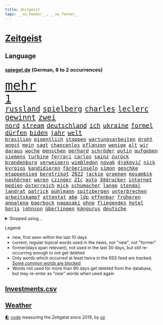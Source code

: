 ```yaml
---
title: Zeitgeist
tags: __no_header__, __no_footer__
---
```


# [Zeitgeist](https://oliz.io/zeitgeist/)

## Language

<h3><a href="https://www.spiegel.de" target="_blank">spiegel.de</a> (German, 8 to 2 occurrences)</h3>
<p style="font-family:monospace">
<span style="font-size:32pt"><a href="news_links.html#mehr" class="current">mehr</a></span>
<br>
<span style="font-size:25pt"><a href="news_links.html#1" class="current">1</a></span>
<br>
<span style="font-size:18pt"><a href="news_links.html#russland" class="current">russland</a></span>
<span style="font-size:18pt"><a href="news_links.html#spielberg" class="new">spielberg</a></span>
<span style="font-size:18pt"><a href="news_links.html#charles" class="current">charles</a></span>
<span style="font-size:18pt"><a href="news_links.html#leclerc" class="current">leclerc</a></span>
<span style="font-size:18pt"><a href="news_links.html#gewinnt" class="current">gewinnt</a></span>
<span style="font-size:18pt"><a href="news_links.html#zwei" class="current">zwei</a></span>
<br>
<span style="font-size:15pt"><a href="news_links.html#nord" class="current">nord</a></span>
<span style="font-size:15pt"><a href="news_links.html#stream" class="current">stream</a></span>
<span style="font-size:15pt"><a href="news_links.html#deutschland" class="current">deutschland</a></span>
<span style="font-size:15pt"><a href="news_links.html#ich" class="current">ich</a></span>
<span style="font-size:15pt"><a href="news_links.html#ukraine" class="current">ukraine</a></span>
<span style="font-size:15pt"><a href="news_links.html#formel" class="current">formel</a></span>
<span style="font-size:15pt"><a href="news_links.html#dürfen" class="current">dürfen</a></span>
<span style="font-size:15pt"><a href="news_links.html#biden" class="current">biden</a></span>
<span style="font-size:15pt"><a href="news_links.html#jahr" class="current">jahr</a></span>
<span style="font-size:15pt"><a href="news_links.html#welt" class="current">welt</a></span>
<br>
<span style="font-size:12pt"><a href="news_links.html#brasilien" class="current">brasilien</a></span>
<span style="font-size:12pt"><a href="news_links.html#eigentlich" class="current">eigentlich</a></span>
<span style="font-size:12pt"><a href="news_links.html#stoppen" class="current">stoppen</a></span>
<span style="font-size:12pt"><a href="news_links.html#wartungsarbeiten" class="new">wartungsarbeiten</a></span>
<span style="font-size:12pt"><a href="news_links.html#droht" class="current">droht</a></span>
<span style="font-size:12pt"><a href="news_links.html#angst" class="current">angst</a></span>
<span style="font-size:12pt"><a href="news_links.html#mein" class="current">mein</a></span>
<span style="font-size:12pt"><a href="news_links.html#sagt" class="current">sagt</a></span>
<span style="font-size:12pt"><a href="news_links.html#chancenlos" class="current">chancenlos</a></span>
<span style="font-size:12pt"><a href="news_links.html#pflanzen" class="current">pflanzen</a></span>
<span style="font-size:12pt"><a href="news_links.html#wenige" class="current">wenige</a></span>
<span style="font-size:12pt"><a href="news_links.html#alt" class="current">alt</a></span>
<span style="font-size:12pt"><a href="news_links.html#wir" class="current">wir</a></span>
<span style="font-size:12pt"><a href="news_links.html#daraus" class="current">daraus</a></span>
<span style="font-size:12pt"><a href="news_links.html#woche" class="current">woche</a></span>
<span style="font-size:12pt"><a href="news_links.html#menschen" class="current">menschen</a></span>
<span style="font-size:12pt"><a href="news_links.html#gerhard" class="current">gerhard</a></span>
<span style="font-size:12pt"><a href="news_links.html#schröder" class="current">schröder</a></span>
<span style="font-size:12pt"><a href="news_links.html#putin" class="current">putin</a></span>
<span style="font-size:12pt"><a href="news_links.html#aufgeben" class="current">aufgeben</a></span>
<span style="font-size:12pt"><a href="news_links.html#siemens" class="current">siemens</a></span>
<span style="font-size:12pt"><a href="news_links.html#turbine" class="current">turbine</a></span>
<span style="font-size:12pt"><a href="news_links.html#ferrari" class="current">ferrari</a></span>
<span style="font-size:12pt"><a href="news_links.html#carlos" class="current">carlos</a></span>
<span style="font-size:12pt"><a href="news_links.html#sainz" class="current">sainz</a></span>
<span style="font-size:12pt"><a href="news_links.html#zurück" class="current">zurück</a></span>
<span style="font-size:12pt"><a href="news_links.html#brandenburg" class="current">brandenburg</a></span>
<span style="font-size:12pt"><a href="news_links.html#verweigern" class="current">verweigern</a></span>
<span style="font-size:12pt"><a href="news_links.html#wimbledon" class="current">wimbledon</a></span>
<span style="font-size:12pt"><a href="news_links.html#novak" class="current">novak</a></span>
<span style="font-size:12pt"><a href="news_links.html#djoković" class="current">djoković</a></span>
<span style="font-size:12pt"><a href="news_links.html#nick" class="current">nick</a></span>
<span style="font-size:12pt"><a href="news_links.html#kyrgios" class="current">kyrgios</a></span>
<span style="font-size:12pt"><a href="news_links.html#kandidieren" class="current">kandidieren</a></span>
<span style="font-size:12pt"><a href="news_links.html#färöerinseln" class="current">färöerinseln</a></span>
<span style="font-size:12pt"><a href="news_links.html#simon" class="current">simon</a></span>
<span style="font-size:12pt"><a href="news_links.html#geschke" class="current">geschke</a></span>
<span style="font-size:12pt"><a href="news_links.html#etappensieg" class="current">etappensieg</a></span>
<span style="font-size:12pt"><a href="news_links.html#bergtrikot" class="new">bergtrikot</a></span>
<span style="font-size:12pt"><a href="news_links.html#2022" class="current">2022</a></span>
<span style="font-size:12pt"><a href="news_links.html#jackie" class="new">jackie</a></span>
<span style="font-size:12pt"><a href="news_links.html#groenen" class="new">groenen</a></span>
<span style="font-size:12pt"><a href="news_links.html#mosambik" class="new">mosambik</a></span>
<span style="font-size:12pt"><a href="news_links.html#nashörner" class="new">nashörner</a></span>
<span style="font-size:12pt"><a href="news_links.html#waren" class="current">waren</a></span>
<span style="font-size:12pt"><a href="news_links.html#czinger" class="new">czinger</a></span>
<span style="font-size:12pt"><a href="news_links.html#21c" class="new">21c</a></span>
<span style="font-size:12pt"><a href="news_links.html#auto" class="current">auto</a></span>
<span style="font-size:12pt"><a href="news_links.html#3ddrucker" class="new">3ddrucker</a></span>
<span style="font-size:12pt"><a href="news_links.html#internet" class="current">internet</a></span>
<span style="font-size:12pt"><a href="news_links.html#medien" class="current">medien</a></span>
<span style="font-size:12pt"><a href="news_links.html#österreich" class="current">österreich</a></span>
<span style="font-size:12pt"><a href="news_links.html#mick" class="current">mick</a></span>
<span style="font-size:12pt"><a href="news_links.html#schumacher" class="current">schumacher</a></span>
<span style="font-size:12pt"><a href="news_links.html#lange" class="current">lange</a></span>
<span style="font-size:12pt"><a href="news_links.html#stendal" class="current">stendal</a></span>
<span style="font-size:12pt"><a href="news_links.html#landrat" class="current">landrat</a></span>
<span style="font-size:12pt"><a href="news_links.html#patrick" class="current">patrick</a></span>
<span style="font-size:12pt"><a href="news_links.html#puhlmann" class="new">puhlmann</a></span>
<span style="font-size:12pt"><a href="news_links.html#spitzbergen" class="new">spitzbergen</a></span>
<span style="font-size:12pt"><a href="news_links.html#unterbrechen" class="current">unterbrechen</a></span>
<span style="font-size:12pt"><a href="news_links.html#arbeitskampf" class="current">arbeitskampf</a></span>
<span style="font-size:12pt"><a href="news_links.html#attentat" class="current">attentat</a></span>
<span style="font-size:12pt"><a href="news_links.html#abe" class="new">abe</a></span>
<span style="font-size:12pt"><a href="news_links.html#ldp" class="new">ldp</a></span>
<span style="font-size:12pt"><a href="news_links.html#offenbar" class="current">offenbar</a></span>
<span style="font-size:12pt"><a href="news_links.html#früheren" class="current">früheren</a></span>
<span style="font-size:12pt"><a href="news_links.html#annalena" class="current">annalena</a></span>
<span style="font-size:12pt"><a href="news_links.html#baerbock" class="current">baerbock</a></span>
<span style="font-size:12pt"><a href="news_links.html#nagasaki" class="new">nagasaki</a></span>
<span style="font-size:12pt"><a href="news_links.html#ohne" class="current">ohne</a></span>
<span style="font-size:12pt"><a href="news_links.html#fliegendes" class="new">fliegendes</a></span>
<span style="font-size:12pt"><a href="news_links.html#hotel" class="current">hotel</a></span>
<span style="font-size:12pt"><a href="news_links.html#boris" class="current">boris</a></span>
<span style="font-size:12pt"><a href="news_links.html#johnson" class="current">johnson</a></span>
<span style="font-size:12pt"><a href="news_links.html#überlingen" class="new">überlingen</a></span>
<span style="font-size:12pt"><a href="news_links.html#kängurus" class="new">kängurus</a></span>
<span style="font-size:12pt"><a href="news_links.html#deutsche" class="current">deutsche</a></span>
</p>
<details>
<summary>Stopped using...</summary>
<p class="former" style="font-size:12pt">
ausgebrochen(627) normal(627) coronakrise(626) coronalockdown(626) flugzeuge(626) geboten(626) worauf(626) befinden(625) fühlt(625) kennen(625) material(625) netzwerken(625) beobachten(624) bereich(624) erholt(624) geholt(624) untersagt(624) wohnung(624) besiegt(623) bewaffnete(623) digitalisierung(623) julia(623) moderna(623) teilte(623) verriet(623) asche(622) ehemann(622) firma(622) mütter(622) neuseeland(622) spätestens(622) trat(622) aufnehmen(621) entgegen(621) gast(621) identifiziert(621) leverkusen(621) verkauf(621) williams(621) altes(620) freiheitsstrafe(620) geflüchteten(620) missachtet(620) mutter(620) zuversicht(620) begleitet(619) bitte(619) eingestellt(619) geboren(619) gelassen(619) gelernt(619) gelingt(619) kassiert(619) manöver(619) messi(619) rechtsextremisten(619) schwarzer(619) spanier(619) stich(619) baby(618) bestellt(618) erinnerungen(618) fotograf(618) merkels(618) niederlagen(618) unbekannten(618) videobotschaft(618) you(618) zuständige(618) anschläge(617) jahrhundert(617) kandidaten(617) krankenhäuser(617) löhne(617) münchner(617) psg(617) schießt(617) schlagzeilen(617) schülerinnen(617) smith(617) eng(616) gelegenheit(616) künftige(616) trainieren(616) trennung(616) verschieben(616) wand(616) zoo(616) ausgleich(615) außen(615) beklagen(615) bestätigen(615) botschaften(615) kleines(615) kompliziert(615) lkwfahrer(615) partys(615) persönlichen(615) sensation(615) verdacht(615) durfte(614) erfolgreiche(614) kölner(614) sichergestellt(614) super(614) verdienen(614) bedeutung(613) coach(613) polens(613) schwanger(613) verschwand(613) aufgehoben(612) bedingungen(612) pocht(612) 29(611) erkrankt(611) erschöpft(611) querdenker(611) roger(611) stammt(611) trainiert(611) australische(610) brauche(610) eigener(610) gering(610) jüngere(610) lügen(610) menschenleben(610) scharfe(610) abgehört(609) aufgetreten(609) aufklären(609) potsdam(609) razzien(609) versprochen(609) vorgaben(609) besuchen(608) glücklich(608) kindes(607) stieg(607) stieß(607) attacken(606) auskunft(605) weckt(605) inzidenz(604) juristisch(604) konsum(604) neuauflage(604) produzieren(604) taiwan(604) transporter(604) gestritten(603) berühmte(602) impfkampagne(602) pkw(602) raumstation(602) antonio(601) drittel(599) staffel(599) umgeht(599) voraussetzungen(599) ökonomen(599) kate(597) unbekannte(597) eigenes(596) legende(596) prognose(596) tennisprofi(596) chats(595) detail(595) spannungen(595) dfbpokal(594) fliegt(594) hinten(594) kokain(594) ausrüstung(593) schießen(592) klasse(591) informiert(590) angehörige(589) fertig(589) profis(589) automatisch(588) kapitel(588) freiwillig(586) rutschte(585) akten(583) georg(583) gerieten(583) kassieren(583) thüringer(582) katharina(581) kleinkind(581) sarah(580) schmerz(579) spiegelredakteur(578) angewiesen(577) teilnehmern(576) verhinderte(576) rückblick(575) ursprünglich(575) erhebliche(573) entbrannt(572) atomabkommen(569) coronaimpfungen(569) vorlegen(569) youtuber(567) nächstes(566) inhaftierten(565) tolle(563) daheim(559) aggressiv(557) reihen(556) schutzsuchende(554) größe(553) befunden(547) katzen(539) heidelberg(535) naomi(535) schlaf(521) höheres(517) fotografiert(507) nachbarland(506) lehrerin(499) estland(496) vulkan(493) fahrbahn(483) trümmern(480) demnächst(475) zurückgekehrt(471) unverständnis(467) drohschreiben(460) szenarien(459) reue(455) erteilte(452) diplomatische(450) untermauert(450) 2001(448) reisenden(437) tabu(433) enthalten(429) finanziert(427) verlag(427) notwendigen(409) raumfahrt(401) beispiellose(399) 25jährige(395) sächsische(392) maier(391) pop(390) ticket(389) erholen(388) spiegelreporter(384) impfskeptiker(379) jahresende(377) osaka(373) wenigsten(366) fotografen(365) sammelt(362) strikt(356) dänen(355) befassen(353) rängen(353) kurzzeitig(352) kalte(350) 9(348) bundesanwaltschaft(347) autoren(346) heiraten(345) auszeit(342) britisches(342) bundesverkehrsminister(341) australischen(340) präsentierte(339) abgesehen(337) vorfreude(332) dominieren(329) ausgefallen(326) anschluss(322) forschungsteam(320) 31jährige(319) highlights(316) norddeutschland(315) rutscht(310) gigantischen(309) verkehrt(309) exil(307) aufträge(306) ankommen(304) gerissen(303) uwe(301) gedränge(299) schürt(299) bedürftige(296) röttgen(296) vollen(296) zügen(296) gladbach(295) heiße(294) uskonzern(294) king(293) begegnung(291) world(291) verbündeten(287) vertritt(286) 2025(285) atombombe(285) 73(282) instanz(280) gesetzesänderung(279) gesundheitsämter(279) antwortete(277) gewandt(277) tiger(276) 22jährige(275) umbruch(275) anheben(274) coronaleugner(272) diplomatischen(272) infektionsschutzgesetz(271) wohnungsnot(270) mehrwertsteuer(269) pazifik(269) dokumentiert(268) feministin(268) fünftel(268) costa(267) gestimmt(267) kleinere(267) millionenhöhe(267) direktor(266) freiem(266) menschliche(266) oppositionspolitiker(266) euländern(264) harren(264) beeinflusst(263) saarbrücken(263) grippe(262) morgan(259) kleinsten(256) beruflich(254) lava(254) rauswurf(254) direkte(253) erwärmung(253) kleineren(253) sonntagmorgen(252) 1975(251) globales(251) organisieren(250) unsicherheiten(249) mützenich(248) regierungschefin(248) einschüchtern(246) strackzimmermann(246) einander(244) bestimmen(242) verwerfungen(241) erschlagen(240) neonazi(240) billigt(238) geklaut(236) massen(236) anfangen(235) scherz(234) aaron(233) exkollegen(232) hals(232) stromausfall(230) spdfraktionschef(229) valencia(228) überrollt(228) zimmermann(227) zeitplan(225) zögerlich(224) bundestagsvizepräsidentin(223) fahndet(222) soziales(221) verkehrswende(221) isrückkehrerin(220) gegentore(219) jugendorganisation(218) 2028(217) coaching(217) diw(217) filmt(216) weiterspielen(216) bemerkt(215) einkaufen(215) wach(215) zeichner(215) bundeskriminalamt(214) ausschluss(212) eier(211) technischer(210) verwandte(208) zehnjähriger(208) playoffs(205) decken(203) windenergie(203) diskussionen(202) dinosaurier(201) verschollen(201) 107(199) 300000(199) versteht(199) gerast(198) missverstanden(198) zertifikate(198) zustande(198) einstufen(195) festivals(195) schwächer(195) pessimistisch(194) siebter(194) omikron(193) omikronvariante(193) instituts(192) organisatoren(192) tierärzte(190) arbeitsminister(188) kurdische(188) ruhrgebiet(188) verhältnismäßig(188) atomdeal(187) papa(186) beten(183) marieagnes(183) alina(181) borrell(181) josep(181) neunzigerjahren(181) witzig(181) ausführlich(180) ablenkung(179) einzig(178) landwirtschaftsminister(178) mittelfeld(178) diverse(176) rechner(175) übergewicht(175) nachweisen(174) südkoreanische(174) einrichtungen(172) kurswechsel(171) adolf(170) gerammt(170) heikel(170) sanitäter(170) sticht(170) drohte(169) gefechte(169) partygate(169) sibylle(169) verneigt(169) influencerin(168) kriegt(168) paartherapeutin(168) abwehrspieler(167) biopic(167) getreten(167) luftangriffen(167) ballistische(165) skulptur(165) schärfsten(164) normalen(163) erinnerte(162) erledigen(162) klärt(162) überwachung(162) desto(161) mitgliedstaaten(161) wahlgang(161) 56jähriger(160) dreyer(160) amy(159) auswärtigen(159) babybauch(158) demos(158) kartellamt(158) mutigen(158) spektakel(158) sky(157) maaßen(156) muslimische(156) kreuzfahrtschiff(155) afghaninnen(154) benachteiligt(154) christen(154) aufgeklärt(152) flüchtigen(152) kasachstan(152) leukämie(152) flaggschiff(151) bremerhaven(150) inszenierung(150) islamabad(150) sand(150) verwehren(150) staatsfernsehen(149) treffers(147) verheißt(147) grandslamturnier(146) spuckt(146) königshaus(145) verweisen(145) putinkritiker(144) säugling(144) dresdner(143) anstrengungen(142) lei(141) sofortmaßnahmen(141) abgezockt(140) altkanzlerin(140) gläubige(138) rückruf(138) afrikanischen(137) erschöpfung(137) pjöngjang(137) usforscher(137) verleiht(137) laien(135) nahelegt(135) 93(134) klagte(134) unterstellt(134) vierjährigen(134) wanderung(134) radikalisiert(133) waffenlieferung(133) vergewaltigte(132) essener(131) straftäter(131) ios(130) pass(130) transparenz(130) partygateaffäre(129) swiatek(129) zugutekommen(129) architektin(128) jill(128) schätzt(128) verderben(128) vereinigte(128) einmalige(127) gestrandet(127) wettlauf(127) aufsteigen(126) eingeliefert(126) gewölbe(126) juwelendiebstahl(126) verbleib(126) versagen(126) gaslobbyist(125) vögel(125) jemenitischen(124) machtstrukturen(124) verpflichtende(124) begründete(123) fügt(123) kaja(123) schlagersänger(123) auszuweiten(122) nazivergleich(122) exsoldaten(121) paula(121) therapie(121) betrogen(120) gönner(120) kamila(120) modernisierung(120) immobilienpreise(119) abschrecken(118) we(118) schuldzuweisungen(117) glatzel(116) ipads(116) pornos(116) walijewa(116) coronalockerungen(115) kanonen(115) seenotretter(115) begeben(113) container(113) dopingfall(113) schildern(113) hindern(112) diplomatischer(111) mülleimer(111) sixt(111) 57(110) ausgesagt(110) körpergröße(110) bestände(109) carl(109) hauch(109) entrüstung(108) erhob(108) kammer(107) km/h(107) schneidet(107) schumer(107) angel(106) fernost(106) titelverteidigerin(106) sekretärin(105) spiegelbildungsnewsletter(105) ausgerichtet(104) energiepreisen(104) erneuerbare(104) monarchin(104) autorennen(103) ukrainekriegs(103) atomabkommens(102) tvserie(102) flicks(101) sanktionspaket(101) models(100) zeuge(100) 1600(99) abholen(99) höhenflug(99) ostukrainischen(99) ausbremsen(98) baustelle(98) erdöl(98) esch(98) mutige(98) stopfen(98) anteile(97) außenpolitische(97) geforderten(97) gemalt(97) katastrophalen(97) künstlerin(97) russlandsanktionen(97) todes(97) anpassung(96) beschuldigten(96) kriegstag(96) sondervermögen(96) östlichen(96) bobic(95) fredi(95) greg(95) relativ(95) übereinstimmenden(95) couch(94) psychologen(94) aufgehen(93) breiten(93) marathon(93) melanie(93) nationalspielerin(93) hackergruppe(92) federer(91) kramer(91) neuseeländischen(91) verzweifelte(91) bröckelnder(90) bundeswehrsondervermögen(90) moral(90) nra(90) reinfall(90) sowieso(90) verzeihen(90) vietnamese(90) 35jähriger(89) effizient(89) frontalzusammenstoß(89) spdausschluss(89) verwaltungsgerichts(89) bewaffnet(88) monarchie(88) achtzigern(87) delikatessen(87) europatour(87) flugausfällen(87) korsika(87) lebensmittelversorgung(87) menschenmenge(87) monaco(87) 60jähriger(86) route(86) strobl(86) euaußenbeauftragte(85) gestehen(85) hüther(85) irina(85) leuchten(85) nebenkosten(85) sicherheitsmaßnahmen(85) sozial(85) streckenweise(85) urteilt(85) andrej(84) herstellung(84) kalifornischen(84) nationalistische(84) komplexen(83) miete(83) oecd(83) windkraft(83) überfüllte(83) charlie(82) desaströs(82) kürzeren(82) vermittler(82) watts(82) einrichtung(81) 62jährigen(80) ausschließlich(80) coronalockdowns(80) karim(80) rock(80) sizilien(80) starkes(80) unwürdig(80) bagger(79) millionenfach(79) mitgliedschaft(79) todesfahrt(79) tresen(79) çavuşoğlu(79) astronauten(78) herthatrainer(78) kniet(78) verfassungsschutzbericht(78) wände(78) aufgeführt(77) ewige(77) inflationsraten(77) königsklasse(77) rührend(77) studienergebnisse(77) weich(77) abgebrochenen(76) atomkrieg(76) margen(76) altem(75) bauten(75) ebnet(75) eugeldern(75) lok(75) oksana(75) ruhm(75) eschede(74) palmen(74) schwächt(74) spürt(74) terroristischen(74) veränderung(74) windkraftausbau(74) grundgesetzänderung(73) miriam(73) rauch(73) räder(73) wmqualifikation(73) angriffspläne(72) drachenlord(72) hasskriminalität(72) linkenchefin(72) offenem(72) spiegelautor(72) ähnlichkeit(72) bezeichnen(71) durchsuchten(71) emtitel(71) kremlkritischen(71) orientierung(71) vorangetrieben(71) aufgefallen(70) bruce(70) explosionsgefahr(70) generaldebatte(70) gesenkt(70) raketenangriffe(70) segen(70) vorsätzlichen(70) zugänge(70) architecture(69) gutverdiener(69) mitschüler(69) separatistenführer(69) unionsfraktionschef(69) verbarrikadiert(69) zweimonatige(69) cheng(68) chronischer(68) emtriumph(68) fördermengen(68) onlinehändler(68) zurückerobert(68) beziehungstat(67) drummer(67) einspruch(67) gefallenen(67) ipados(67) kripo(67) macos(67) ruin(67) southgate(67) watchos(67) eiltempo(66) finalgegner(66) hängengeblieben(66) langes(66) schutzsuchenden(66) zukommen(66) schlagabtausch(65) versprochene(65) zweijähriger(65) adelstitel(64) alaska(64) kaution(64) mitgefühl(64) personennahverkehr(63) regelwerk(63) schlachtfeld(63) woods(63) überschreitet(63) ausgespielt(62) facebooks(62) feindliche(62) mitfinanziert(62) parteivorstand(62) pipelines(62) polin(62) rabattaktion(62) spritzen(62) stadtstaat(62) zurückeroberten(62) 38jährige(61) carolina(61) anatomie(60) fußballgeschichte(60) saarlouis(60) traditionen(60) uspakistanische(60) votierten(60) besichtigen(59) getöteter(59) toxische(59) verbrachten(59) benzema(58) ermittelte(58) innenpolitisch(58) serena(58) anruft(57) demonstrativ(57) hausen(57) jersey(57) kühlregal(57) lionel(57) nuklearanlagen(57) partystimmung(57) widersprüche(57) anreize(56) feministische(56) feste(56) frontal(56) planten(56) qualifikation(56) verhältnisse(56) arztes(55) besuchte(55) jack(55) olympiasilber(55) queeren(55) segeln(55) yeboah(55) inspiration(54) karibik(54) polonium(54) radioaktivem(54) schlammlawinen(54) wechselgerüchte(54) zusammenhängen(54) deutschrussisches(53) festen(53) generell(53) heuballen(53) hnoarzt(53) lngterminals(53) missbrauchsopfer(53) spargel(53) thore(53) urlaubszeit(53) bayreuth(52) beunruhigt(52) schützenpanzer(52) verwechslung(52) weiblich(52) dringenden(51) klopp(51) kommerzieller(51) night(51) geschnappt(50) mehrjährigen(50) außenministers(49) kleinflugzeugs(49) biergarten(48) gereicht(48) gescheiterte(48) herbe(48) hühner(48) me(48) mysteriösen(48) reis(48) ukrainepolitik(48) 43jähriger(47) hakt(47) illegalem(47) moskwa(47) oberverwaltungsgericht(47) roland(47) standardanschluss(47) usbc(47) fernbleiben(46) katalanische(46) lokführer(46) mitgebracht(46) bundesstraße(45) bäumen(45) geschützte(45) gleichermaßen(45) hochrangiger(45) bands(44) flakpanzer(44) generals(44) heimatstadt(44) missionen(44) neugeborenen(44) überzogen(44) eint(43) verbandspräsident(43) afghanischer(42) explodierenden(42) schonen(42) stresstest(42) gelockt(41) niedergeschlagen(41) vogel(41) dieselskandal(40) pforzheim(40) polizeikontrolle(40) qualen(40) rüdiger(40) ticken(40) abwenden(39) anfänger(39) dumm(39) flugplatz(39) großereignis(39) haar(39) mamas(39) millionär(39) tafeln(39) lebenslänglich(38) pornografische(38) stewart(38) beschmiert(37) gaminggiganten(37) panzerfahrzeuge(37) reiter(37) teilbar(37) angesehen(36) asowstahlwerk(36) gazprombank(36) lobbyisten(36) gemeldeten(35) ligen(35) sexvideo(35) syrischen(35) irritationen(34) kleinwagen(34) kuriosen(34) marvels(34) rechtsbeugung(34) aufzuhalten(33) bewohnerin(33) enkeltrick(33) wiedergeburt(33) 430(32) europapokal(32) gunfortsetzung(32) zunahme(32) 80000(31) 96jährige(31) ac(31) bedacht(31) ereignete(31) haustür(31) irrweg(31) nadelattacken(31) prinzessin(31) sinne(31) waggons(31) billigticket(30) platinjubiläum(30) sachverständigenausschuss(30) befreiungsschlag(29) billigfahrschein(29) entgleist(29) french(29) hieven(29) kasia(29) krebskranke(29) managerin(29) parlamentarische(29) pga(29) saudiarabischen(29) zwist(29) armbrust(28) beobachtungen(28) coldplay(28) deutschkenntnisse(28) einspringen(28) frodeno(28) hasskommentare(28) keineswegs(28) lilly(28) now(28) rockband(28) sexualität(28) allgäu(27) angeschlagenen(27) angeschossen(27) ansichten(27) etats(27) geister(27) invitational(27) jahrhunderts(27) liv(27) namhafte(27) streamer(27) festlegen(26) gerecht(26) hadert(26) kartieren(26) krass(26) nordseeinsel(26) polizistenaffäre(26) steuerzahler(26) abschalten(25) balkon(25) enttäuschte(25) europameister(25) ostbeauftragter(25) panzerringtausch(25) entwickelte(24) fakeaccounts(24) heizt(24) konstruktiv(24) laurence(24) schwiegertochter(24) skandalöse(24) 27000(23) militärparade(23) moderat(23) rentenalter(23) schob(23) baumbestand(22) hob(22) immobilienkäufer(22) regionalzug(22) zeug(22) 21jähriger(21) adi(21) buffalo(21) gesellschaftliche(21) haubenlerche(21) hütter(21) kaymer(21) schulmitarbeiterin(21) skepsis(21) vielfaches(21) zaghaft(21) zufrieden(21) einfahrt(20) entkam(20) inderin(20) leopardpanzer(20) mitmacht(20) abzugeben(19) co₂emissionen(19) einzusetzen(19) heimspiel(19) kinderfahrräder(19) onkel(19) paddington(19) durften(18) galten(18) wechselhaft(18) ätna(18) kimmich(17) luka(17) oberkörper(17) olympique(17) tagessieg(17) verschaffen(17) ökologischer(17) bedarf(16) daniels(16) diwstudie(16) easyjet(16) influenzafälle(16) kniefall(16) springsteen(16) anfahrende(15) auszahlung(15) heimische(15) leidenschaft(15) pakt(15) palace(15) retteten(15) trainerkandidaten(15) anhebung(14) aufstehen(14) beliebtestes(14) eingeholt(14) exbotschafter(14) kriegsgefangene(14) sperrzone(14) steve(14) umsetzen(14) verdiente(14) versöhnliche(14) amateuraufnahmen(13) geachtet(13) glückwünsche(13) gündoğan(13) hochsicherheitsgefängnis(13) i̇lkay(13) leblose(13) schweine(13) tulsa(13) tvshow(13) 1965(12) as(12) aufgelegt(12) disney+(12) edle(12) idlib(12) nachzudenken(12) parteivorsitz(12) teamchef(12) autovermieter(11) cybercrimebande(11) garros(11) medizinisches(11) sinnsuche(11) trainerposten(11)
</p>
</details>
<p>Legend:
<ul>
<li><span class="new">new</span>, first seen within the last 10 days</li>
<li><span class="current">current</span>, regular topical words used in the news, not "new", not "former"</li>
<li><span class="former">former(days span relevant)</span>, not used in the last 30 days, but still re-occurring enough to not get deleted</li>
<li>Only words which occurred at least twice in the RSS feed are tracked. <a href="language/filters.py">Some common words are blocked</a></li>
<li>Words not used for more than 90 days get deleted from the database, but may re-enter as "new" words when used again</li>
</ul>
</p>

## [Investments](investments.html)[.csv](investments.csv)

## [Weather](weather.html)

<footer>
<a href="javascript:toggleTheme()" class="nav">🌓</a>
<a href="https://github.com/ooz/zeitgeist">code</a> measuring the Zeitgeist since 2019, by <a href="https://oliz.io">oz</a>
</footer>

